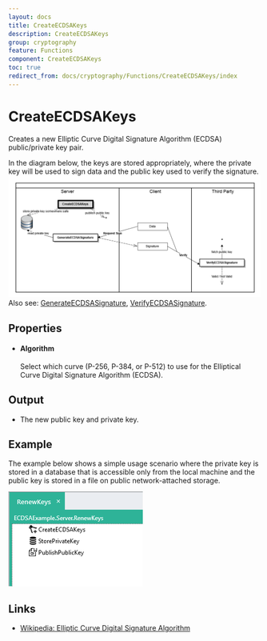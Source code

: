 ```yaml
---
layout: docs
title: CreateECDSAKeys
description: CreateECDSAKeys
group: cryptography
feature: Functions
component: CreateECDSAKeys
toc: true
redirect_from: docs/cryptography/Functions/CreateECDSAKeys/index
---
```

CreateECDSAKeys
===========

Creates a new Elliptic Curve Digital Signature Algorithm (ECDSA) public/private key pair.

In the diagram below, the keys are stored appropriately, where the private key will be used to sign data and 
the public key used to verify the signature.  
![ECDSA Process](ProcessCreateECDSAKeys.png)  
Also see: [GenerateECDSASignature](../GenerateECDSASignature/), [VerifyECDSASignature](../VerifyECDSASignature/).

Properties
----------

-  #### Algorithm

    Select which curve (P-256, P-384, or P-512) to use for the Elliptical Curve Digital Signature Algorithm (ECDSA).  

Output
------

-  The new public key and private key.

Example
-------

The example below shows a simple usage scenario where the private key is stored in a database that is 
accessible only from the local machine and the public key is stored in a file on public network-attached 
storage.

![](renewkeys_example.png)

Links
-----

- [Wikipedia: Elliptic Curve Digital Signature Algorithm](https://en.wikipedia.org/wiki/Elliptic_Curve_Digital_Signature_Algorithm)

